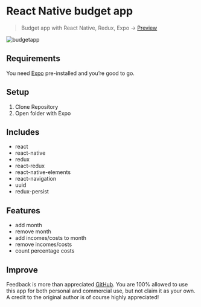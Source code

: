 React Native budget app
===========

> Budget app with React Native, Redux, Expo  -> [Preview](https://expo.io/@fromtexas/budgety)

![budgetapp](https://image.ibb.co/f6aMz6/budgety_preview.png)

## Requirements
You need [Expo](https://expo.io/) pre-installed and you’re good to go. 

## Setup
1. Clone Repository
2. Open folder with Expo

## Includes
* react 
* react-native
* redux
* react-redux
* react-native-elements
* react-navigation
* uuid
* redux-persist

## Features
* add month
* remove month
* add incomes/costs to month
* remove incomes/costs
* count percentage costs


## Improve
Feedback is more than appreciated [GitHub](https://github.com/fromtexas).
You are 100% allowed to use this app for both personal and commercial use, but not claim it as your own. A credit to the original author is of course highly appreciated!



